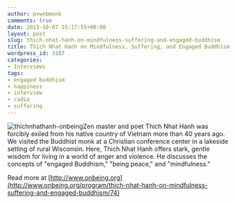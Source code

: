 ```yaml
---
author: pvwebmonk
comments: true
date: 2013-10-07 15:17:55+00:00
layout: post
slug: thich-nhat-hanh-on-mindfulness-suffering-and-engaged-buddhism
title: Thich Nhat Hanh on Mindfulness, Suffering, and Engaged Buddhism
wordpress_id: 3187
categories:
- Interviews
tags:
- engaged buddhism
- happiness
- interview
- radio
- suffering
---
```


![thichnhathanh-onbeing](http://plumvillage.org/wp-content/uploads/2013/10/thichnhathanh-onbeing-300x200.jpg)Zen master and poet Thich Nhat Hanh was forcibly exiled from his native country of Vietnam more than 40 years ago. We visited the Buddhist monk at a Christian conference center in a lakeside setting of rural Wisconsin. Here, Thich Nhat Hanh offers stark, gentle wisdom for living in a world of anger and violence. He discusses the concepts of "engaged Buddhism," "being peace," and "mindfulness."

Read more at [http://www.onbeing.org](http://www.onbeing.org/program/thich-nhat-hanh-on-mindfulness-suffering-and-engaged-buddhism/74)


